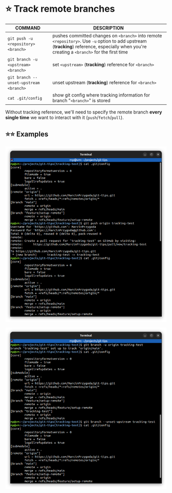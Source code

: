 # ⭐ Track remote branches

| COMMAND                                | DESCRIPTION                                                                  |
| -------------------------------------- | ---------------------------------------------------------------------------- |
| `git push -u <repository> <branch>` | pushes committed changes on `<branch>` into remote `<repository>`. Use `-u` option to add upstream (**tracking**) reference, especially when you're creating a `<branch>` for the first time |
| `git branch -u <upstream> <branch>`    | set `<upstream>` (**tracking**) reference for `<branch>`                     |
| `git branch --unset-upstream <branch>` | unset upstream (**tracking**) reference for `<branch>`                       |
| `cat .git/config`                      | show git config where tracking information for branch "`<branch>`" is stored |

Without tracking reference, we'll need to specify the remote branch **every single time** we want to interact with it (`push`/`fetch`/`pull`).

## ⭐⭐ Examples

![](images/git-push-no-upstream.png)

![](images/git-branch-upstream.png)